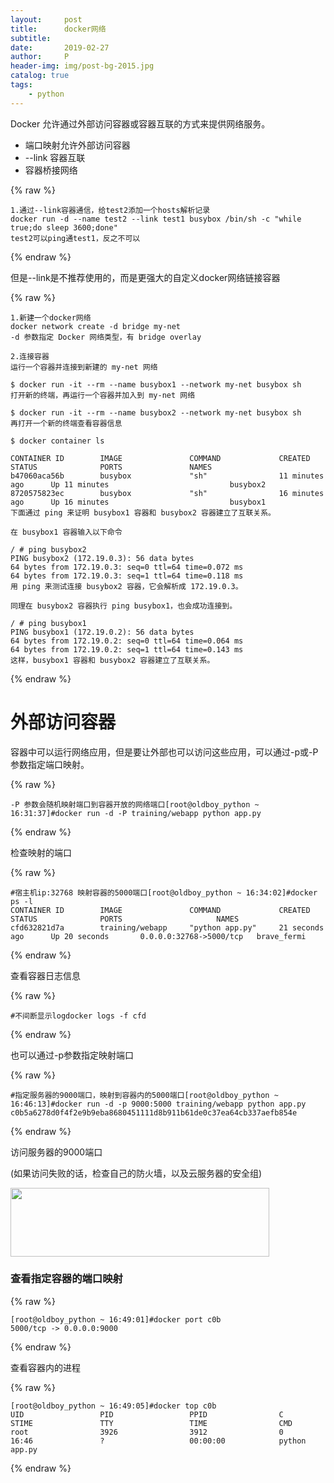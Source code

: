 ```yaml
---
layout:     post
title:      docker网络
subtitle:   
date:       2019-02-27
author:     P
header-img: img/post-bg-2015.jpg
catalog: true
tags:
    - python
---
```

Docker 允许通过外部访问容器或容器互联的方式来提供网络服务。

- 端口映射允许外部访问容器
- --link 容器互联
- 容器桥接网络

{% raw %}
```
1.通过--link容器通信，给test2添加一个hosts解析记录
docker run -d --name test2 --link test1 busybox /bin/sh -c "while true;do sleep 3600;done"
test2可以ping通test1，反之不可以
```
{% endraw %}

但是--link是不推荐使用的，而是更强大的自定义docker网络链接容器

{% raw %}
```
1.新建一个docker网络
docker network create -d bridge my-net
-d 参数指定 Docker 网络类型，有 bridge overlay

2.连接容器
运行一个容器并连接到新建的 my-net 网络

$ docker run -it --rm --name busybox1 --network my-net busybox sh
打开新的终端，再运行一个容器并加入到 my-net 网络

$ docker run -it --rm --name busybox2 --network my-net busybox sh
再打开一个新的终端查看容器信息

$ docker container ls

CONTAINER ID        IMAGE               COMMAND             CREATED             STATUS              PORTS               NAMES
b47060aca56b        busybox             "sh"                11 minutes ago      Up 11 minutes                           busybox2
8720575823ec        busybox             "sh"                16 minutes ago      Up 16 minutes                           busybox1
下面通过 ping 来证明 busybox1 容器和 busybox2 容器建立了互联关系。

在 busybox1 容器输入以下命令

/ # ping busybox2
PING busybox2 (172.19.0.3): 56 data bytes
64 bytes from 172.19.0.3: seq=0 ttl=64 time=0.072 ms
64 bytes from 172.19.0.3: seq=1 ttl=64 time=0.118 ms
用 ping 来测试连接 busybox2 容器，它会解析成 172.19.0.3。

同理在 busybox2 容器执行 ping busybox1，也会成功连接到。

/ # ping busybox1
PING busybox1 (172.19.0.2): 56 data bytes
64 bytes from 172.19.0.2: seq=0 ttl=64 time=0.064 ms
64 bytes from 172.19.0.2: seq=1 ttl=64 time=0.143 ms
这样，busybox1 容器和 busybox2 容器建立了互联关系。
```
{% endraw %}

# 外部访问容器

容器中可以运行网络应用，但是要让外部也可以访问这些应用，可以通过-p或-P参数指定端口映射。

{% raw %}
```
-P 参数会随机映射端口到容器开放的网络端口[root@oldboy_python ~ 16:31:37]#docker run -d -P training/webapp python app.py
```
{% endraw %}

检查映射的端口

{% raw %}
```
#宿主机ip:32768 映射容器的5000端口[root@oldboy_python ~ 16:34:02]#docker ps -l
CONTAINER ID        IMAGE               COMMAND             CREATED             STATUS              PORTS                     NAMES
cfd632821d7a        training/webapp     "python app.py"     21 seconds ago      Up 20 seconds       0.0.0.0:32768->5000/tcp   brave_fermi
```
{% endraw %}

查看容器日志信息

{% raw %}
```
#不间断显示logdocker logs -f cfd
```
{% endraw %}

也可以通过-p参数指定映射端口

{% raw %}
```
#指定服务器的9000端口，映射到容器内的5000端口[root@oldboy_python ~ 16:46:13]#docker run -d -p 9000:5000 training/webapp python app.py
c0b5a6278d0f4f2e9b9eba8680451111d8b911b61de0c37ea64cb337aefb854e
```
{% endraw %}

访问服务器的9000端口

(如果访问失败的话，检查自己的防火墙，以及云服务器的安全组)

<img src="https://images2018.cnblogs.com/blog/1132884/201808/1132884-20180816164829039-1757764520.png" alt="" width="414" height="110" />

### 查看指定容器的端口映射

{% raw %}
```
[root@oldboy_python ~ 16:49:01]#docker port c0b
5000/tcp -> 0.0.0.0:9000
```
{% endraw %}

查看容器内的进程

{% raw %}
```
[root@oldboy_python ~ 16:49:05]#docker top c0b
UID                 PID                 PPID                C                   STIME               TTY                 TIME                CMD
root                3926                3912                0                   16:46               ?                   00:00:00            python app.py
```
{% endraw %}

